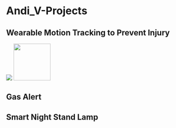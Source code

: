 # Andi_V-Projects

## Wearable Motion Tracking to Prevent Injury
![](README_Images/Wearable_Git.gif)
<img src="README_Images/Wearable_Git.gif" width ="100" >
## Gas Alert


## Smart Night Stand Lamp
